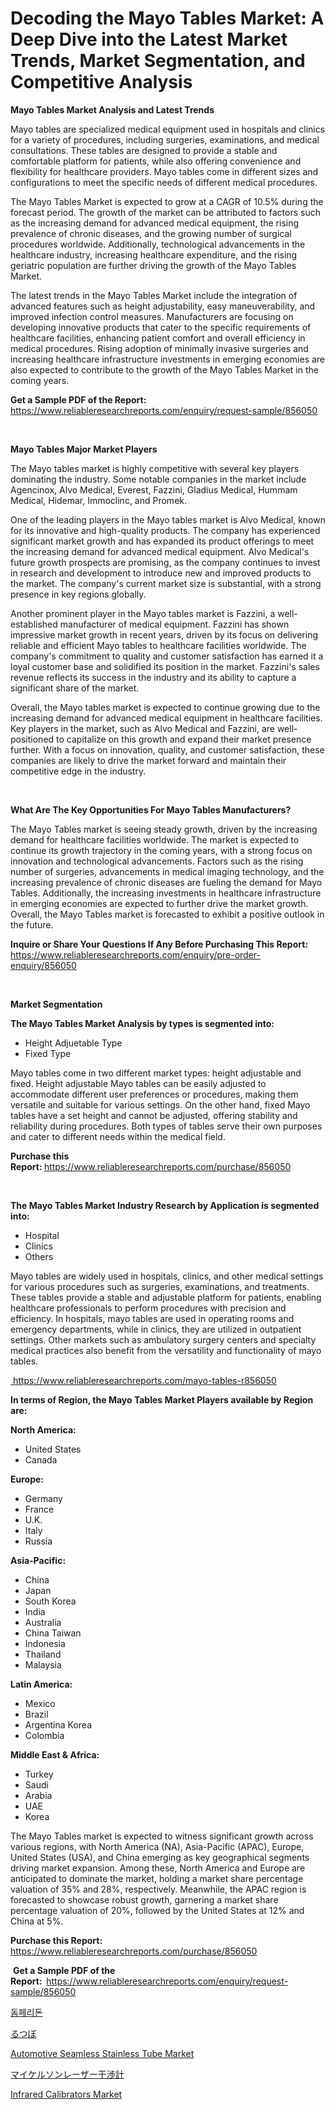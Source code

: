 <p><h1>Decoding the Mayo Tables Market: A Deep Dive into the Latest Market Trends, Market Segmentation, and Competitive Analysis</h1></p><p><strong>Mayo Tables Market Analysis and Latest Trends</strong></p>
<p><p>Mayo tables are specialized medical equipment used in hospitals and clinics for a variety of procedures, including surgeries, examinations, and medical consultations. These tables are designed to provide a stable and comfortable platform for patients, while also offering convenience and flexibility for healthcare providers. Mayo tables come in different sizes and configurations to meet the specific needs of different medical procedures.</p><p>The Mayo Tables Market is expected to grow at a CAGR of 10.5% during the forecast period. The growth of the market can be attributed to factors such as the increasing demand for advanced medical equipment, the rising prevalence of chronic diseases, and the growing number of surgical procedures worldwide. Additionally, technological advancements in the healthcare industry, increasing healthcare expenditure, and the rising geriatric population are further driving the growth of the Mayo Tables Market.</p><p>The latest trends in the Mayo Tables Market include the integration of advanced features such as height adjustability, easy maneuverability, and improved infection control measures. Manufacturers are focusing on developing innovative products that cater to the specific requirements of healthcare facilities, enhancing patient comfort and overall efficiency in medical procedures. Rising adoption of minimally invasive surgeries and increasing healthcare infrastructure investments in emerging economies are also expected to contribute to the growth of the Mayo Tables Market in the coming years.</p></p>
<p><strong>Get a Sample PDF of the Report:&nbsp;</strong> <a href="https://www.reliableresearchreports.com/enquiry/request-sample/856050">https://www.reliableresearchreports.com/enquiry/request-sample/856050</a></p>
<p>&nbsp;</p>
<p><strong>Mayo Tables Major Market Players</strong></p>
<p><p>The Mayo tables market is highly competitive with several key players dominating the industry. Some notable companies in the market include Agencinox, Alvo Medical, Everest, Fazzini, Gladius Medical, Hummam Medical, Hidemar, Immoclinc, and Promek.</p><p>One of the leading players in the Mayo tables market is Alvo Medical, known for its innovative and high-quality products. The company has experienced significant market growth and has expanded its product offerings to meet the increasing demand for advanced medical equipment. Alvo Medical's future growth prospects are promising, as the company continues to invest in research and development to introduce new and improved products to the market. The company's current market size is substantial, with a strong presence in key regions globally.</p><p>Another prominent player in the Mayo tables market is Fazzini, a well-established manufacturer of medical equipment. Fazzini has shown impressive market growth in recent years, driven by its focus on delivering reliable and efficient Mayo tables to healthcare facilities worldwide. The company's commitment to quality and customer satisfaction has earned it a loyal customer base and solidified its position in the market. Fazzini's sales revenue reflects its success in the industry and its ability to capture a significant share of the market.</p><p>Overall, the Mayo tables market is expected to continue growing due to the increasing demand for advanced medical equipment in healthcare facilities. Key players in the market, such as Alvo Medical and Fazzini, are well-positioned to capitalize on this growth and expand their market presence further. With a focus on innovation, quality, and customer satisfaction, these companies are likely to drive the market forward and maintain their competitive edge in the industry.</p></p>
<p>&nbsp;</p>
<p><strong>What Are The Key Opportunities For Mayo Tables Manufacturers?</strong></p>
<p><p>The Mayo Tables market is seeing steady growth, driven by the increasing demand for healthcare facilities worldwide. The market is expected to continue its growth trajectory in the coming years, with a strong focus on innovation and technological advancements. Factors such as the rising number of surgeries, advancements in medical imaging technology, and the increasing prevalence of chronic diseases are fueling the demand for Mayo Tables. Additionally, the increasing investments in healthcare infrastructure in emerging economies are expected to further drive the market growth. Overall, the Mayo Tables market is forecasted to exhibit a positive outlook in the future.</p></p>
<p><strong>Inquire or Share Your Questions If Any Before Purchasing This Report:</strong> <a href="https://www.reliableresearchreports.com/enquiry/pre-order-enquiry/856050">https://www.reliableresearchreports.com/enquiry/pre-order-enquiry/856050</a></p>
<p>&nbsp;</p>
<p><strong>Market Segmentation</strong></p>
<p><strong>The Mayo Tables Market Analysis by types is segmented into:</strong></p>
<p><ul><li>Height Adjuetable Type</li><li>Fixed Type</li></ul></p>
<p><p>Mayo tables come in two different market types: height adjustable and fixed. Height adjustable Mayo tables can be easily adjusted to accommodate different user preferences or procedures, making them versatile and suitable for various settings. On the other hand, fixed Mayo tables have a set height and cannot be adjusted, offering stability and reliability during procedures. Both types of tables serve their own purposes and cater to different needs within the medical field.</p></p>
<p><strong>Purchase this Report:&nbsp;</strong><a href="https://www.reliableresearchreports.com/purchase/856050">https://www.reliableresearchreports.com/purchase/856050</a></p>
<p>&nbsp;</p>
<p><strong>The Mayo Tables Market Industry Research by Application is segmented into:</strong></p>
<p><ul><li>Hospital</li><li>Clinics</li><li>Others</li></ul></p>
<p><p>Mayo tables are widely used in hospitals, clinics, and other medical settings for various procedures such as surgeries, examinations, and treatments. These tables provide a stable and adjustable platform for patients, enabling healthcare professionals to perform procedures with precision and efficiency. In hospitals, mayo tables are used in operating rooms and emergency departments, while in clinics, they are utilized in outpatient settings. Other markets such as ambulatory surgery centers and specialty medical practices also benefit from the versatility and functionality of mayo tables.</p></p>
<p><a href="https://www.reliableresearchreports.com/mayo-tables-r856050">&nbsp;https://www.reliableresearchreports.com/mayo-tables-r856050</a></p>
<p><strong>In terms of Region, the Mayo Tables Market Players available by Region are:</strong></p>
<p>
    <p> <strong> North America: </strong>
        <ul>
            <li>United States</li>
            <li>Canada</li>
        </ul>
        </p> 
    <p> <strong> Europe: </strong>
        <ul>
            <li>Germany</li>
            <li>France</li>
            <li>U.K.</li>
            <li>Italy</li>
            <li>Russia</li>
        </ul>
        </p> 
    <p> <strong> Asia-Pacific: </strong>
        <ul>
            <li>China</li>
            <li>Japan</li>
            <li>South Korea</li>
            <li>India</li>
            <li>Australia</li>
            <li>China Taiwan</li>
            <li>Indonesia</li>
            <li>Thailand</li>
            <li>Malaysia</li>
        </ul>
        </p> 
    <p> <strong> Latin America: </strong>
        <ul>
            <li>Mexico</li>
            <li>Brazil</li>
            <li>Argentina Korea</li>
            <li>Colombia</li>
        </ul>
        </p> 
    <p> <strong> Middle East & Africa: </strong>
        <ul>
            <li>Turkey</li>
            <li>Saudi</li>
            <li>Arabia</li>
            <li>UAE</li>
            <li>Korea</li>
        </ul>
    </p>
    </p>
<p><p>The Mayo Tables market is expected to witness significant growth across various regions, with North America (NA), Asia-Pacific (APAC), Europe, United States (USA), and China emerging as key geographical segments driving market expansion. Among these, North America and Europe are anticipated to dominate the market, holding a market share percentage valuation of 35% and 28%, respectively. Meanwhile, the APAC region is forecasted to showcase robust growth, garnering a market share percentage valuation of 20%, followed by the United States at 12% and China at 5%.</p></p>
<p><strong>Purchase this Report: </strong><a href="https://www.reliableresearchreports.com/purchase/856050">https://www.reliableresearchreports.com/purchase/856050</a></p>
<p>&nbsp;<strong>Get a Sample PDF of the Report:&nbsp;&nbsp;</strong><a href="https://www.reliableresearchreports.com/enquiry/request-sample/856050">https://www.reliableresearchreports.com/enquiry/request-sample/856050</a></p>
<p><strong></strong></p>
<p><p><a href="https://medium.com/@kasandrarempel/%EB%8F%84%EB%A7%88%ED%94%BC%EB%8F%88-%EC%8B%9C%EC%9E%A5-%EC%A0%90%EC%9C%A0%EC%9C%A8-%EB%B3%80%ED%99%94-%EB%B0%8F-%EC%8B%9C%EC%9E%A5-%EC%84%B1%EC%9E%A5-%ED%8A%B8%EB%A0%8C%EB%93%9C-2024-2031-fa2530476314">돔페리돈</a></p><p><a href="https://github.com/marbadji/Market-Research-Report-List-1/blob/main/373294947740.md">るつぼ</a></p><p><a href="https://unruly-ladybug-44b.notion.site/Automotive-Seamless-Stainless-Tube-Market-Trends-Forecast-and-Competitive-Analysis-to-2031-99f467699d254441aa0b53759bbbb444">Automotive Seamless Stainless Tube Market</a></p><p><a href="https://medium.com/@demarcuskuhlman/%E3%83%9F%E3%83%81%E3%82%A7%E3%83%AB%E3%82%BD%E3%83%B3%E3%83%AC%E3%83%BC%E3%82%B6%E3%83%BC%E5%B9%B2%E6%B8%89%E8%A8%88%E5%B8%82%E5%A0%B4-2031%E5%B9%B4%E3%81%BE%E3%81%A7%E3%81%AE%E6%88%90%E5%8A%9F%E3%81%99%E3%82%8B%E3%83%93%E3%82%B8%E3%83%8D%E3%82%B9%E6%88%A6%E7%95%A5%E3%81%AE%E9%8D%B5-9e0ccf46a041">マイケルソンレーザー干渉計</a></p><p><a href="https://view.publitas.com/reportprime-1/infrared-calibrators-market-analysis-and-sze-forecasted-for-period-from-2024-to-2031/">Infrared Calibrators Market</a></p></p>